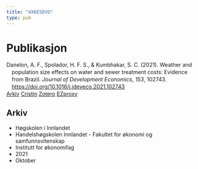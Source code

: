 ```yaml
---
title: "4X6ESDVD"
type: pub
---
```

<h1>Publikasjon</h1>
<article id="csl-bib-container-4X6ESDVD" class="csl-bib-container">
  <div class="csl-bib-body" style="line-height: 1.35; padding-left: 1em; text-indent:-1em;">
  <div class="csl-entry">Danelon, A. F., Spolador, H. F. S., &amp; Kumbhakar, S. C. (2021). Weather and population size effects on water and sewer treatment costs: Evidence from Brazil. <i>Journal of Development Economics</i>, <i>153</i>, 102743. <a href="https://doi.org/10.1016/j.jdeveco.2021.102743">https://doi.org/10.1016/j.jdeveco.2021.102743</a></div>
</div>
  <div class="csl-bib-buttons">
    <a href="#taxonomy-article-4X6ESDVD" class="csl-bib-button">Arkiv</a>
    <a href alt="Cristin URL" class="csl-bib-button">Cristin</a>
    <a href alt="Zotero URL" class="csl-bib-button">Zotero</a>
    <a href="http://ezproxy.inn.no/login?url=https://doi.org/10.1016/j.jdeveco.2021.102743" class="csl-bib-button">EZproxy</a>
  </div>
  <div id="csl-bib-meta-container-4X6ESDVD"></div>
</article>
<div id="csl-bib-meta-4X6ESDVD" class="csl-bib-meta">
  <article id="taxonomy-article-4X6ESDVD" class="taxonomy-article">
    <h1>Arkiv</h1>
    <ul>
      <li>Høgskolen i Innlandet</li>
      <li>Handelshøgskolen Innlandet - Fakultet for økonomi og samfunnsvitenskap</li>
      <li>Institutt for økonomifag</li>
      <li>2021</li>
      <li>Oktober</li>
    </ul>
  </article>
</div>
